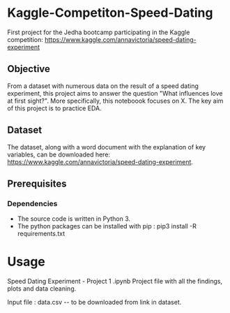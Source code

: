 # Kaggle-Competiton-Speed-Dating
First project for the Jedha bootcamp participating in the Kaggle competition: https://www.kaggle.com/annavictoria/speed-dating-experiment


## Objective 
From a dataset with numerous data on the result of a speed dating experiment, this project aims to answer the question "What influences love at first sight?". More specifically, this noteboook focuses on X. The key aim of this project is to practice EDA.

## Dataset
The dataset, along with a word document with the explanation of key variables, can be downloaded here: https://www.kaggle.com/annavictoria/speed-dating-experiment. 

## Prerequisites

### Dependencies
* The source code is written in Python 3.
* The python packages can be installed with pip : pip3 install -R requirements.txt


# Usage

Speed Dating Experiment - Project 1 .ipynb
Project file with all the findings, plots and data cleaning.

Input file : data.csv -- to be downloaded from link in dataset.




